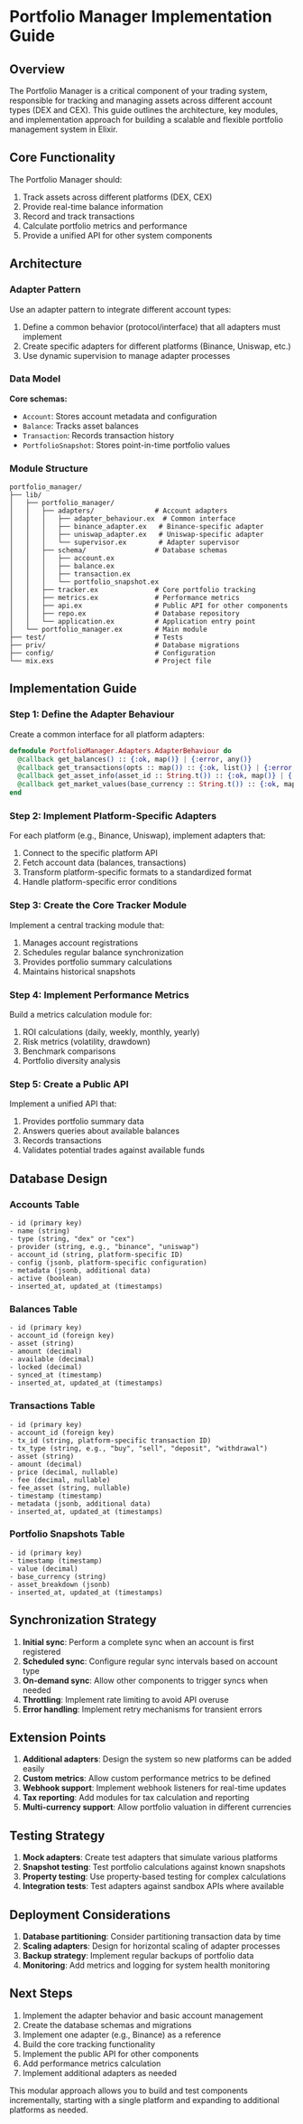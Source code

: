 # Portfolio Manager Implementation Guide

## Overview

The Portfolio Manager is a critical component of your trading system, responsible for tracking and managing assets across different account types (DEX and CEX). This guide outlines the architecture, key modules, and implementation approach for building a scalable and flexible portfolio management system in Elixir.

## Core Functionality

The Portfolio Manager should:

1. Track assets across different platforms (DEX, CEX)
2. Provide real-time balance information
3. Record and track transactions
4. Calculate portfolio metrics and performance
5. Provide a unified API for other system components

## Architecture

### Adapter Pattern

Use an adapter pattern to integrate different account types:

1. Define a common behavior (protocol/interface) that all adapters must implement
2. Create specific adapters for different platforms (Binance, Uniswap, etc.)
3. Use dynamic supervision to manage adapter processes

### Data Model

**Core schemas:**

- `Account`: Stores account metadata and configuration
- `Balance`: Tracks asset balances
- `Transaction`: Records transaction history
- `PortfolioSnapshot`: Stores point-in-time portfolio values

### Module Structure

```
portfolio_manager/
├── lib/
│   ├── portfolio_manager/
│   │   ├── adapters/               # Account adapters
│   │   │   ├── adapter_behaviour.ex  # Common interface
│   │   │   ├── binance_adapter.ex   # Binance-specific adapter
│   │   │   ├── uniswap_adapter.ex   # Uniswap-specific adapter
│   │   │   └── supervisor.ex        # Adapter supervisor
│   │   ├── schema/                 # Database schemas
│   │   │   ├── account.ex
│   │   │   ├── balance.ex
│   │   │   ├── transaction.ex
│   │   │   └── portfolio_snapshot.ex
│   │   ├── tracker.ex              # Core portfolio tracking
│   │   ├── metrics.ex              # Performance metrics
│   │   ├── api.ex                  # Public API for other components
│   │   ├── repo.ex                 # Database repository
│   │   └── application.ex          # Application entry point
│   └── portfolio_manager.ex        # Main module
├── test/                           # Tests
├── priv/                           # Database migrations
├── config/                         # Configuration
└── mix.exs                         # Project file
```

## Implementation Guide

### Step 1: Define the Adapter Behaviour

Create a common interface for all platform adapters:

```elixir
defmodule PortfolioManager.Adapters.AdapterBehaviour do
  @callback get_balances() :: {:ok, map()} | {:error, any()}
  @callback get_transactions(opts :: map()) :: {:ok, list()} | {:error, any()}
  @callback get_asset_info(asset_id :: String.t()) :: {:ok, map()} | {:error, any()}
  @callback get_market_values(base_currency :: String.t()) :: {:ok, map()} | {:error, any()}
end
```

### Step 2: Implement Platform-Specific Adapters

For each platform (e.g., Binance, Uniswap), implement adapters that:

1. Connect to the specific platform API
2. Fetch account data (balances, transactions)
3. Transform platform-specific formats to a standardized format
4. Handle platform-specific error conditions

### Step 3: Create the Core Tracker Module

Implement a central tracking module that:

1. Manages account registrations
2. Schedules regular balance synchronization
3. Provides portfolio summary calculations
4. Maintains historical snapshots

### Step 4: Implement Performance Metrics

Build a metrics calculation module for:

1. ROI calculations (daily, weekly, monthly, yearly)
2. Risk metrics (volatility, drawdown)
3. Benchmark comparisons
4. Portfolio diversity analysis

### Step 5: Create a Public API

Implement a unified API that:

1. Provides portfolio summary data
2. Answers queries about available balances
3. Records transactions
4. Validates potential trades against available funds

## Database Design

### Accounts Table

```
- id (primary key)
- name (string)
- type (string, "dex" or "cex")
- provider (string, e.g., "binance", "uniswap")
- account_id (string, platform-specific ID)
- config (jsonb, platform-specific configuration)
- metadata (jsonb, additional data)
- active (boolean)
- inserted_at, updated_at (timestamps)
```

### Balances Table

```
- id (primary key)
- account_id (foreign key)
- asset (string)
- amount (decimal)
- available (decimal)
- locked (decimal)
- synced_at (timestamp)
- inserted_at, updated_at (timestamps)
```

### Transactions Table

```
- id (primary key)
- account_id (foreign key)
- tx_id (string, platform-specific transaction ID)
- tx_type (string, e.g., "buy", "sell", "deposit", "withdrawal")
- asset (string)
- amount (decimal)
- price (decimal, nullable)
- fee (decimal, nullable)
- fee_asset (string, nullable)
- timestamp (timestamp)
- metadata (jsonb, additional data)
- inserted_at, updated_at (timestamps)
```

### Portfolio Snapshots Table

```
- id (primary key)
- timestamp (timestamp)
- value (decimal)
- base_currency (string)
- asset_breakdown (jsonb)
- inserted_at, updated_at (timestamps)
```

## Synchronization Strategy

1. **Initial sync**: Perform a complete sync when an account is first registered
2. **Scheduled sync**: Configure regular sync intervals based on account type
3. **On-demand sync**: Allow other components to trigger syncs when needed
4. **Throttling**: Implement rate limiting to avoid API overuse
5. **Error handling**: Implement retry mechanisms for transient errors

## Extension Points

1. **Additional adapters**: Design the system so new platforms can be added easily
2. **Custom metrics**: Allow custom performance metrics to be defined
3. **Webhook support**: Implement webhook listeners for real-time updates
4. **Tax reporting**: Add modules for tax calculation and reporting
5. **Multi-currency support**: Allow portfolio valuation in different currencies

## Testing Strategy

1. **Mock adapters**: Create test adapters that simulate various platforms
2. **Snapshot testing**: Test portfolio calculations against known snapshots
3. **Property testing**: Use property-based testing for complex calculations
4. **Integration tests**: Test adapters against sandbox APIs where available

## Deployment Considerations

1. **Database partitioning**: Consider partitioning transaction data by time
2. **Scaling adapters**: Design for horizontal scaling of adapter processes
3. **Backup strategy**: Implement regular backups of portfolio data
4. **Monitoring**: Add metrics and logging for system health monitoring

## Next Steps

1. Implement the adapter behavior and basic account management
2. Create the database schemas and migrations
3. Implement one adapter (e.g., Binance) as a reference
4. Build the core tracking functionality
5. Implement the public API for other components
6. Add performance metrics calculation
7. Implement additional adapters as needed

This modular approach allows you to build and test components incrementally, starting with a single platform and expanding to additional platforms as needed.
